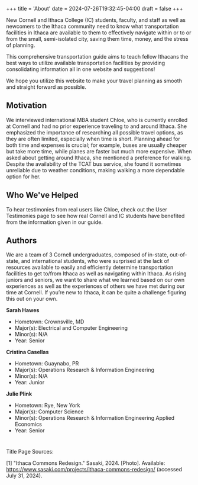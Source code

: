 +++
title = 'About'
date = 2024-07-26T19:32:45-04:00
draft = false
+++

New Cornell and Ithaca College (IC) students, faculty, and staff as well as newcomers to the Ithaca community need to know what transportation facilities in Ithaca are available to them to effectively navigate within or to or from the small, semi-isolated city, saving them time, money, and the stress of planning.

This comprehensive transportation guide aims to teach fellow Ithacans the best ways to utilize available transportation facilities by providing consolidating information all in one website and suggestions!

We hope you utilize this website to make your travel planning as smooth and straight forward as possible.

## Motivation
We interviewed international MBA student Chloe, who is currently enrolled at Cornell and had no prior experience traveling to and around Ithaca. She emphasized the importance of researching all possible travel options, as they are often limited, especially when time is short. Planning ahead for both time and expenses is crucial; for example, buses are usually cheaper but take more time, while planes are faster but much more expensive. When asked about getting around Ithaca, she mentioned a preference for walking. Despite the availability of the TCAT bus service, she found it sometimes unreliable due to weather conditions, making walking a more dependable option for her.

## Who We've Helped
To hear testimonies from real users like Chloe, check out the User Testimonies page to see how real Cornell and IC students have benefited from the information given in our guide. 

## Authors
We are a team of 3 Cornell undergraduates, composed of in-state, out-of-state, and international students, who were surprised at the lack of resources available to easily and efficiently determine transportation facilities to get to/from Ithaca as well as navigating within Ithaca. As rising juniors and seniors, we want to share what we learned based on our own experiences as well as the experiences of others we have met during our time at Cornell. If you’re new to Ithaca, it can be quite a challenge figuring this out on your own.

**Sarah Hawes**
- Hometown: Crownsville, MD
- Major(s): Electrical and Computer Engineering
- Minor(s): N/A
- Year: Senior

**Cristina Casellas**
- Hometown: Guaynabo, PR
- Major(s): Operations Research & Information Engineering
- Minor(s): N/A
- Year: Junior

**Julie Plink**
- Hometown: Rye, New York
- Major(s): Computer Science
- Minor(s): Operations Research & Information Engineering Applied Economics
- Year: Senior

#

Title Page Sources:

[1]  "Ithaca Commons Redesign." Sasaki, 2024. [Photo]. Available: https://www.sasaki.com/projects/ithaca-commons-redesign/ (accessed July 31, 2024).

